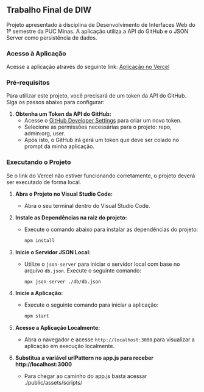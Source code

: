 ## Trabalho Final de DIW

Projeto apresentado à disciplina de Desenvolvimento de Interfaces Web do 1º semestre da PUC Minas. A aplicação utiliza a API do GitHub e o JSON Server como persistência de dados.

### Acesso à Aplicação

Acesse a aplicação através do seguinte link: [Aplicação no Vercel](https://diw-trabalho-final.vercel.app/)

### Pré-requisitos

Para utilizar este projeto, você precisará de um token da API do GitHub. Siga os passos abaixo para configurar:

1. **Obtenha um Token da API do GitHub:**
   - Acesse o [GitHub Developer Settings](https://github.com/settings/tokens) para criar um novo token.
   - Selecione as permissões necessárias para o projeto: repo, admin:org, user.
   - Após isto, o GitHub irá gerá um token que deve ser colado no prompt da minha aplicação.

### Executando o Projeto

Se o link do Vercel não estiver funcionando corretamente, o projeto deverá ser executado de forma local.

1. **Abra o Projeto no Visual Studio Code:**
   - Abra o seu terminal dentro do Visual Studio Code.

2. **Instale as Dependências na raiz do projeto:**
   - Execute o comando abaixo para instalar as dependências do projeto:
     ```bash
     npm install
     ```

3. **Inicie o Servidor JSON Local:**
   - Utilize o `json-server` para iniciar o servidor local com base no arquivo `db.json`. Execute o seguinte comando:
     ```bash
     npx json-server ./db/db.json
     ```

4. **Inicie a Aplicação:**
   - Execute o seguinte comando para iniciar a aplicação:
     ```bash
     npm start
     ```

5. **Acesse a Aplicação Localmente:**
   - Abra o navegador e acesse `http://localhost:3000` para visualizar a aplicação em execução localmente.

6. **Substitua a variável urlPattern no app.js para receber http://localhost:3000**
   - Para chegar ao caminho do app.js basta acessar ./public/assets/scripts/
